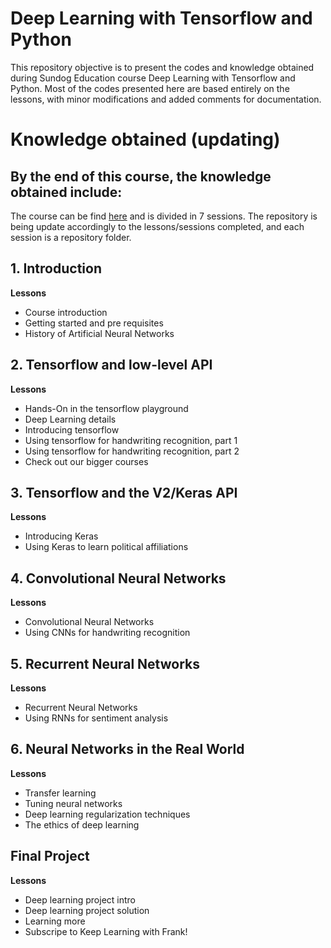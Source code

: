 # Deep Learning with Tensorflow and Python

This repository objective is to present the codes and knowledge obtained during Sundog Education course Deep Learning with Tensorflow and Python. Most of the codes presented here are based entirely on the lessons, with minor modifications and added comments for documentation.

# Knowledge obtained (updating)

By the end of this course, the knowledge obtained include:
  - 

The course can be find [here](https://sundog-education.com/course/deeplearning/) and is divided in 7 sessions. The repository is being update accordingly to the lessons/sessions completed, and each session is a repository folder.

## 1. Introduction 
**Lessons**
  - Course introduction
  - Getting started and pre requisites
  - History of Artificial Neural Networks
   
## 2. Tensorflow and low-level API
**Lessons**
  - Hands-On in the tensorflow playground
  - Deep Learning details
  - Introducing tensorflow
  - Using tensorflow for handwriting recognition, part 1
  - Using tensorflow for handwriting recognition, part 2
  - Check out our bigger courses

## 3. Tensorflow and the V2/Keras API
**Lessons**
  - Introducing Keras
  - Using Keras to learn political affiliations
 
## 4. Convolutional Neural Networks
**Lessons**  
  - Convolutional Neural Networks
  - Using CNNs for handwriting recognition

## 5. Recurrent Neural Networks
**Lessons**
  - Recurrent Neural Networks
  - Using RNNs for sentiment analysis

## 6. Neural Networks in the Real World
**Lessons**
  - Transfer learning
  - Tuning neural networks
  - Deep learning regularization techniques
  - The ethics of deep learning
  
## Final Project
**Lessons**
  - Deep learning project intro
  - Deep learning project solution
  - Learning more
  - Subscripe to Keep Learning with Frank!
